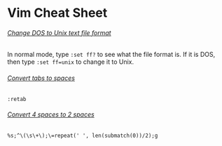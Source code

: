 # Vim Cheat Sheet

###### [Change DOS to Unix text file format](https://til.hashrocket.com/posts/hu3jlszfrf-change-dos-to-unix-text-file-format-in-vim)
In normal mode, type `:set ff?` to see what the file format is. If it is DOS, then type `:set ff=unix` to change it to Unix.

###### [Convert tabs to spaces](https://stackoverflow.com/questions/426963/replace-tabs-with-spaces-in-vim)
`:retab`

###### [Convert 4 spaces to 2 spaces](https://gist.github.com/ericdouglas/72621cb47b368297feaa)
`%s;^\(\s\+\);\=repeat(' ', len(submatch(0))/2);g`

